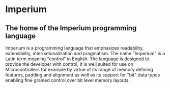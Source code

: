 # Imperium
## The home of the Imperium programming language

Imperium is a programming language that emphasizes readability, extensibility, internationalization and pragmatism. The name "Imperium" is a Latin term meaning "control" in English. The language is designed to provide the developer with control, it is well suited for use on Microcontrollers for example by virtue of its range of memory defining features, padding and alignment as well as its support for "bit" data types enabling fine grained control over bit level memory layouts.

